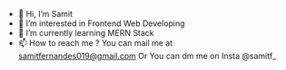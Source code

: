 - 👋 Hi, I’m Samit
- 👀 I’m interested in Frontend Web Developing
- 🌱 I’m currently learning MERN Stack
- 📫 How to reach me ? You can mail me at samitfernandes019@gmail.com Or You can dm me on Insta @samitf_ 


<!---
samitf/samitf is a ✨ special ✨ repository because its `README.md` (this file) appears on your GitHub profile.
You can click the Preview link to take a look at your changes.
--->
